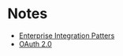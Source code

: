 # Notes
- [Enterprise Integration Patters](enterprise-integration-patterns/README.md)
- [OAuth 2.0](oauth2/README.md)